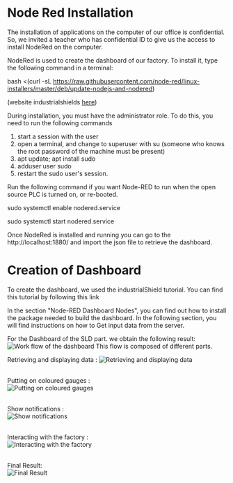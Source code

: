 # Node Red Installation
The installation of applications on the computer of our office is confidential. So, we invited a teacher who has confidential ID to give us the access to install NodeRed on the computer.

NodeRed is used to create the dashboard of our factory. To install it, type the following command in a terminal:

bash <(curl -sL https://raw.githubusercontent.com/node-red/linux-installers/master/deb/update-nodejs-and-nodered)

(website industrialshields [here](https://www.industrialshields.com/blog/arduino-industrial-1/post/arduino-tutorial-node-red-dashboard-and-arduino-web-server-440#:~:text=Node%2DRED%20is%20a%20programming,runtime%20in%20a%20single%20click/))

During installation, you must have the administrator role. To do this, you need to run the following commands

1. start a session with the user
2. open a terminal, and change to superuser with su (someone who knows the root password of the machine must be present)
3. apt update; apt install sudo
4. adduser user sudo
5. restart the sudo user's session.

Run the following command if you want Node-RED to run when the open source PLC is turned on, or re-booted.

sudo systemctl enable nodered.service

sudo systemctl start nodered.service

Once NodeRed is installed and running you can go to the http://localhost:1880/ and import the json file to retrieve the dashboard.

# Creation of Dashboard
To create the dashboard, we used the industrialShield tutorial. You can find this tutorial by following this link

In the section "Node-RED Dashboard Nodes", you can find out how to install the package needed to build the dashboard. In the following section, you will find instructions on how to Get input data from the server.

For the Dashboard of the SLD part. we obtain the following result:
![Work flow of the dashboard](https://github.com/Weizhe-JIA/2.Digital-twin-of-a-Fischertechnik-factory/blob/main/imgs/3.7%20FlowAll.png)
This flow is composed of different parts.

Retrieving and displaying data :
![Retrieving and displaying data](https://github.com/Weizhe-JIA/2.Digital-twin-of-a-Fischertechnik-factory/blob/main/imgs/3.8%20Motor.png)

<br>Putting on coloured gauges :
<br>![Putting on coloured gauges](https://github.com/Weizhe-JIA/2.Digital-twin-of-a-Fischertechnik-factory/blob/main/imgs/3.9%20Colors.png)

<br>Show notifications :
<br>![Show notifications](https://github.com/Weizhe-JIA/2.Digital-twin-of-a-Fischertechnik-factory/blob/main/imgs/3.10%20Notif.png)

<br>Interacting with the factory :
<br>![Interacting with the factory](https://github.com/Weizhe-JIA/2.Digital-twin-of-a-Fischertechnik-factory/blob/main/imgs/3.11%20Interaction.png)

<br>Final Result:
<br>![Final Result](https://github.com/Weizhe-JIA/2.Digital-twin-of-a-Fischertechnik-factory/blob/main/imgs/3.6%20Dashboard.png)
